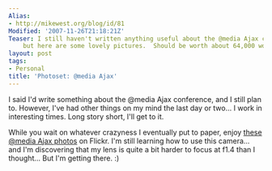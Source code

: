 ```yaml
---
Alias:
- http://mikewest.org/blog/id/81
Modified: '2007-11-26T21:18:21Z'
Teaser: I still haven't written anything useful about the @media Ajax conference,
    but here are some lovely pictures.  Should be worth about 64,000 words, right?
layout: post
tags:
- Personal
title: 'Photoset: @media Ajax'
---
```

I said I'd write something about the @media Ajax conference, and I still plan to.  However, I've had other things on my mind the last day or two...  I work in interesting times.  Long story short, I'll get to it.

While you wait on whatever crazyness I eventually put to paper, enjoy [these @media Ajax photos][flickr] on Flickr.  I'm still learning how to use this camera...  and I'm discovering that my lens is quite a bit harder to focus at f1.4 than I thought...  But I'm getting there.  :)

[flickr]: http://flickr.com/photos/mikewest/sets/72157603291874144/ "Mike West: @media Ajax photoset" 